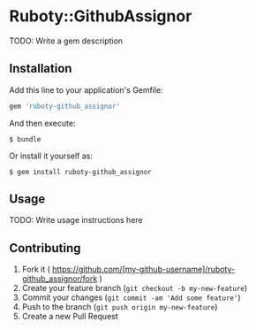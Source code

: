 # Ruboty::GithubAssignor

TODO: Write a gem description

## Installation

Add this line to your application's Gemfile:

```ruby
gem 'ruboty-github_assignor'
```

And then execute:

    $ bundle

Or install it yourself as:

    $ gem install ruboty-github_assignor

## Usage

TODO: Write usage instructions here

## Contributing

1. Fork it ( https://github.com/[my-github-username]/ruboty-github_assignor/fork )
2. Create your feature branch (`git checkout -b my-new-feature`)
3. Commit your changes (`git commit -am 'Add some feature'`)
4. Push to the branch (`git push origin my-new-feature`)
5. Create a new Pull Request
